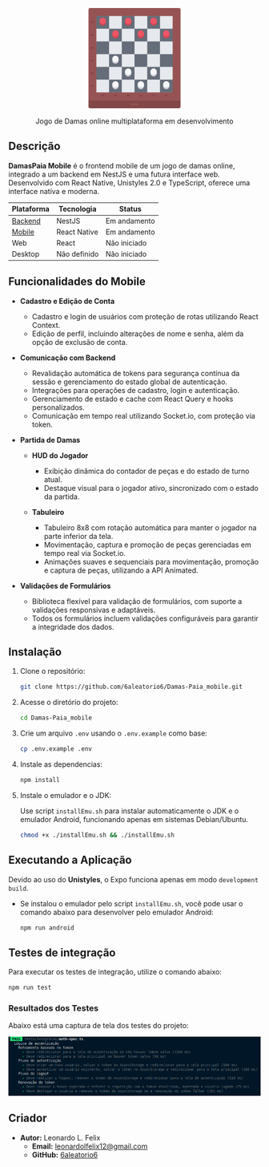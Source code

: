 <p align="center" >
  <a href="" target="blank"><img src="https://raw.githubusercontent.com/6aleatorio6/Damas-Paia_mobile/main/src/assets/icon.png" width="200" alt="DAMASPAIA Logo" /></a>
</p>

<p>
    <p align="center">Jogo de Damas online multiplataforma em desenvolvimento</p>
</p>

## Descrição

**DamasPaia Mobile** é o frontend mobile de um jogo de damas online, integrado a um backend em NestJS e uma futura interface web. Desenvolvido com React Native, Unistyles 2.0 e TypeScript, oferece uma interface nativa e moderna.

| Plataforma                                                   | Tecnologia   | Status       |
| ------------------------------------------------------------ | ------------ | ------------ |
| [Backend](https://github.com/6aleatorio6/Damas-Paia_backend) | NestJS       | Em andamento |
| [Mobile](https://github.com/6aleatorio6/Damas-Paia_mobile)   | React Native | Em andamento |
| Web                                                          | React        | Não iniciado |
| Desktop                                                      | Não definido | Não iniciado |

## Funcionalidades do Mobile

- **Cadastro e Edição de Conta**

  - Cadastro e login de usuários com proteção de rotas utilizando React Context.
  - Edição de perfil, incluindo alterações de nome e senha, além da opção de exclusão de conta.

- **Comunicação com Backend**

  - Revalidação automática de tokens para segurança contínua da sessão e gerenciamento do estado global de autenticação.
  - Integrações para operações de cadastro, login e autenticação.
  - Gerenciamento de estado e cache com React Query e hooks personalizados.
  - Comunicação em tempo real utilizando Socket.io, com proteção via token.

- **Partida de Damas**

  - **HUD do Jogador**

    - Exibição dinâmica do contador de peças e do estado de turno atual.
    - Destaque visual para o jogador ativo, sincronizado com o estado da partida.

  - **Tabuleiro**
    - Tabuleiro 8x8 com rotação automática para manter o jogador na parte inferior da tela.
    - Movimentação, captura e promoção de peças gerenciadas em tempo real via Socket.io.
    - Animações suaves e sequenciais para movimentação, promoção e captura de peças, utilizando a API Animated.

- **Validações de Formulários**
  - Biblioteca flexível para validação de formulários, com suporte a validações responsivas e adaptáveis.
  - Todos os formulários incluem validações configuráveis para garantir a integridade dos dados.

## Instalação

1. Clone o repositório:

   ```bash
   git clone https://github.com/6aleatorio6/Damas-Paia_mobile.git
   ```

2. Acesse o diretório do projeto:

   ```bash
   cd Damas-Paia_mobile
   ```

3. Crie um arquivo `.env` usando o `.env.example` como base:

   ```bash
   cp .env.example .env
   ```

4. Instale as dependencias:

   ```bash
   npm install
   ```

5. Instale o emulador e o JDK:

   Use script `installEmu.sh` para instalar automaticamente o JDK e o emulador Android, funcionando apenas em sistemas Debian/Ubuntu.

   ```bash
   chmod +x ./installEmu.sh && ./installEmu.sh
   ```

## Executando a Aplicação

Devido ao uso do **Unistyles**, o Expo funciona apenas em modo `development build`.

- Se instalou o emulador pelo script `installEmu.sh`, você pode usar o comando abaixo para desenvolver pelo emulador Android:

  ```bash
  npm run android
  ```

## Testes de integração

Para executar os testes de integração, utilize o comando abaixo:

```bash
npm run test
```

### Resultados dos Testes

Abaixo está uma captura de tela dos testes do projeto:

![Captura de tela dos testes](tests.print.png)

## Criador

- **Autor:** Leonardo L. Felix
  - **Email:** [leonardolfelix12@gmail.com](mailto:leonardolfelix12@gmail.com)
  - **GitHub:** [6aleatorio6](https://www.github.com/6aleatorio6)
